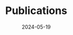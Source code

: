 ---
title: 'Publications'
date: 2024-05-19
type: landing

design:
  # Section spacing
  spacing: '5rem'

sections:
  - block: collection
    id: papers
    content:
      title: Selected Publications
      text: You can find my articles on <a href="/full-publications"><strong>Full-Publications</strong></a> page or my <a href="https://scholar.google.com/citations?user=wXc2EtsAAAAJ&hl=zh-CN"><strong>Google Scholar</strong></a> profile.
      filters:
        folders:
          - full-publications
        featured_only: true
    design:
      view: article-grid
      columns: 2
  - block: collection
    content:
      title: Recent Publications
      text: You can find my articles on <a href="/full-publications"><strong>Full-Publications</strong></a> page or my <a href="https://scholar.google.com/citations?user=wXc2EtsAAAAJ&hl=zh-CN"><strong>Google Scholar</strong></a> profile.
      count: 6
      filters:
        folders:
          - full-publications
        exclude_featured: false
    design:
      view: citation
---